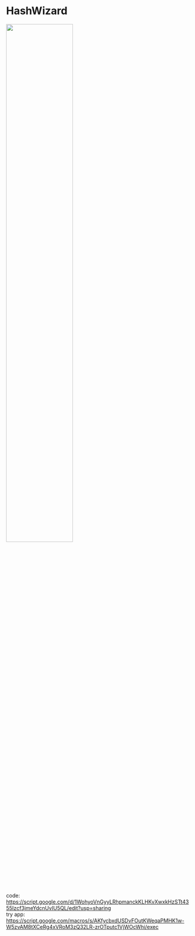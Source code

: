 # HashWizard
<img src="https://github.com/Talhaimran03/HashWizard/assets/101459540/4751b5fd-7040-4e51-bdda-a50ff18912ca" width="60%">

code: https://script.google.com/d/1WohyoVnGyyLRhpmanckKLHKvXwxkHzSTt4355Izcf3jmeYdcnUvIU5QL/edit?usp=sharing <br>
try app: https://script.google.com/macros/s/AKfycbxdUSDvFOutKWeqaPMHK1w-W5zvAM8tXCeRg4xVRoM3zQ32LR-zrOTputc1VjWOcWhi/exec
